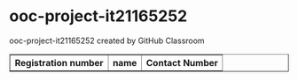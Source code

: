 # ooc-project-it21165252
ooc-project-it21165252 created by GitHub Classroom

<table border = "1">
  <tr><th>Registration number</th><th>name</th><th>Contact Number</th></tr>
  <tr></tr>
  <tr></tr>
</table>
